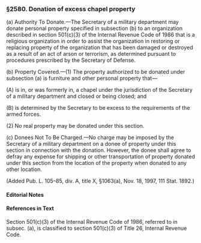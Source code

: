 ### §2580. Donation of excess chapel property ###

(a) Authority To Donate.—The Secretary of a military department may donate personal property specified in subsection (b) to an organization described in section 501(c)(3) of the Internal Revenue Code of 1986 that is a religious organization in order to assist the organization in restoring or replacing property of the organization that has been damaged or destroyed as a result of an act of arson or terrorism, as determined pursuant to procedures prescribed by the Secretary of Defense.

(b) Property Covered.—(1) The property authorized to be donated under subsection (a) is furniture and other personal property that—

(A) is in, or was formerly in, a chapel under the jurisdiction of the Secretary of a military department and closed or being closed; and

(B) is determined by the Secretary to be excess to the requirements of the armed forces.

(2) No real property may be donated under this section.

(c) Donees Not To Be Charged.—No charge may be imposed by the Secretary of a military department on a donee of property under this section in connection with the donation. However, the donee shall agree to defray any expense for shipping or other transportation of property donated under this section from the location of the property when donated to any other location.

(Added Pub. L. 105–85, div. A, title X, §1063(a), Nov. 18, 1997, 111 Stat. 1892.)

#### **Editorial Notes** ####

#### References in Text ####

Section 501(c)(3) of the Internal Revenue Code of 1986, referred to in subsec. (a), is classified to section 501(c)(3) of Title 26, Internal Revenue Code.